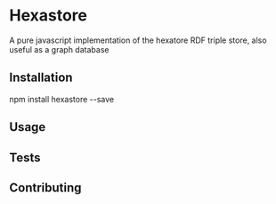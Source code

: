 Hexastore
=========

A pure javascript implementation of the hexatore RDF triple store, also useful as a graph database

## Installation

npm install hexastore --save

## Usage

## Tests

## Contributing
